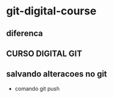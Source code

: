# git-digital-course

## diferenca

## CURSO DIGITAL GIT    

## salvando alteracoes no git

* comando git push

